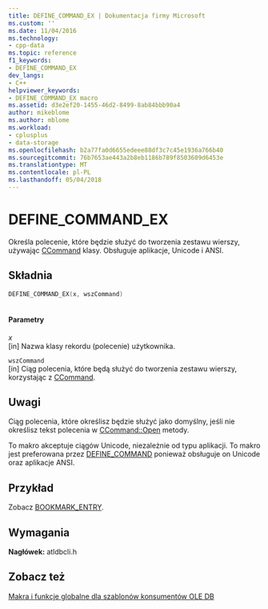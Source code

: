 ```yaml
---
title: DEFINE_COMMAND_EX | Dokumentacja firmy Microsoft
ms.custom: ''
ms.date: 11/04/2016
ms.technology:
- cpp-data
ms.topic: reference
f1_keywords:
- DEFINE_COMMAND_EX
dev_langs:
- C++
helpviewer_keywords:
- DEFINE_COMMAND_EX macro
ms.assetid: d3e2ef20-1455-46d2-8499-8ab84bbb90a4
author: mikeblome
ms.author: mblome
ms.workload:
- cplusplus
- data-storage
ms.openlocfilehash: b2a77fa0d6655edeee88df3c7c45e1936a766b40
ms.sourcegitcommit: 76b7653ae443a2b8eb1186b789f8503609d6453e
ms.translationtype: MT
ms.contentlocale: pl-PL
ms.lasthandoff: 05/04/2018
---
```

# <a name="definecommandex"></a>DEFINE_COMMAND_EX
Określa polecenie, które będzie służyć do tworzenia zestawu wierszy, używając [CCommand](../../data/oledb/ccommand-class.md) klasy. Obsługuje aplikacje, Unicode i ANSI.  
  
## <a name="syntax"></a>Składnia  
  
```cpp
DEFINE_COMMAND_EX(x, wszCommand)  
  
```  
  
#### <a name="parameters"></a>Parametry  
 *x*  
 [in] Nazwa klasy rekordu (polecenie) użytkownika.  
  
 `wszCommand`  
 [in] Ciąg polecenia, które będą służyć do tworzenia zestawu wierszy, korzystając z [CCommand](../../data/oledb/ccommand-class.md).  
  
## <a name="remarks"></a>Uwagi  
 Ciąg polecenia, które określisz będzie służyć jako domyślny, jeśli nie określisz tekst polecenia w [CCommand::Open](../../data/oledb/ccommand-open.md) metody.  
  
 To makro akceptuje ciągów Unicode, niezależnie od typu aplikacji. To makro jest preferowana przez [DEFINE_COMMAND](../../data/oledb/define-command.md) ponieważ obsługuje on Unicode oraz aplikacje ANSI.  
  
## <a name="example"></a>Przykład  
 Zobacz [BOOKMARK_ENTRY](../../data/oledb/bookmark-entry.md).  
  
## <a name="requirements"></a>Wymagania  
 **Nagłówek:** atldbcli.h  
  
## <a name="see-also"></a>Zobacz też  
 [Makra i funkcje globalne dla szablonów konsumentów OLE DB](../../data/oledb/macros-and-global-functions-for-ole-db-consumer-templates.md)